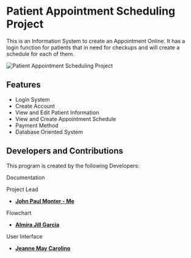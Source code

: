 # Patient Appointment Scheduling Project
This is an Information System to create an Appointment Online. It has a login function for patients that in need for checkups and will create a schedule for each of them.

![Patient Appointment Scheduling Project](https://github.com/D3struf/Patient-Appointment-Scheduling-Project/assets/93712294/9333b05d-e960-4d51-abce-b67110999765)

## Features
- Login System
- Create Account
- View and Edit Patient Information
- View and Create Appointment Schedule
- Payment Method
- Database Oriented System

## Developers and Contributions
This program is created by the following Developers:

Documentation

Project Lead
- **[John Paul Monter - Me](https://github.com/D3struf)**

Flowchart
- **[Almira Jill Garcia](https://github.com/Almirajill)**

User Interface
- **[Jeanne May Carolino](https://github.com/jeannmaycarolino)**
